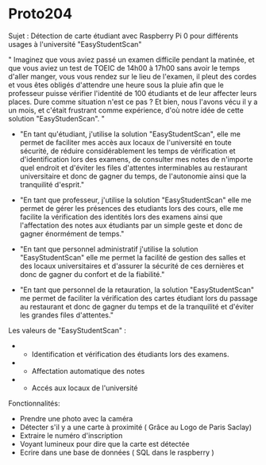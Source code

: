 # Proto204
Sujet : Détection de carte étudiant avec Raspberry Pi 0 pour différents usages à l'université "EasyStudentScan"

" Imaginez que vous aviez passé un examen difficile pendant la matinée, et que vous aviez un test de TOEIC de 14h00 à 17h00 sans avoir le temps d'aller manger, vous vous rendez sur le lieu de l'examen, il pleut des cordes et vous êtes obligés d'attendre une heure sous la pluie afin que le professeur puisse vérifier l'identité de 100 étudiants et de leur affecter leurs places. Dure comme situation n'est ce pas ? Et bien, nous l'avons vécu il y a un mois, et c'était frustrant comme expérience, d'où notre idée de cette solution "EasyStudenScan". "


- "En tant qu'étudiant, j'utilise la solution "EasyStudentScan", elle me permet de faciliter mes accès aux locaux de l'université en toute sécurité, de réduire considérablement les temps de vérification et d'identification lors des examens, de consulter mes notes de n'importe quel endroit  et d'éviter les files d'attentes interminables au restaurant universitaire et donc de gagner du temps, de l'autonomie ainsi que la tranquilité d'esprit."

- "En tant que professeur, j'utilise la solution "EasyStudentScan" elle me permet de gérer les présences des etudiants lors des cours,  elle me facilite la vérification des identités lors des examens ainsi que l'affectation des notes aux étudiants par un simple geste  et donc de gagner énormément de  temps."

- "En tant que personnel administratif j'utilise la solution "EasyStudentScan" elle me permet la facilité de gestion des salles et des locaux universitaires et d'assurer la sécurité de ces dernières et donc de gagner du confort et de la fiabilité."

- "En tant que personnel de la retauration, la solution "EasyStudentScan" me permet de faciliter la vérification des cartes étudiant lors du passage au restaurant  et donc de gagner du temps et de la tranquilité et d'éviter les grandes files d'attentes."

Les valeurs de "EasyStudentScan" :
 -   * Identification et vérification des étudiants lors des examens.
 -  * Affectation automatique des notes 
 -  * Accés aux locaux de l'université
    
Fonctionnalités:
- Prendre une photo avec la caméra 
- Détecter s'il y a une carte à proximité ( Grâce au Logo de Paris Saclay)
- Extraire le numéro d'inscription 
- Voyant lumineux pour dire que la carte est détectée 
- Ecrire dans une base de données ( SQL dans le raspberry )
